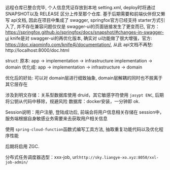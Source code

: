 远程仓库已整合完毕, 个人信息凭证存放到本地 setting.xml, deploy时将通过 SNAPSHOT以及 RELEASE
区分上传至那个仓库.
基于后期需要和前端伙伴但又懒写 api文档, 因此在项目中集成了 swagger, springfox官方已经支持 starter方式引入了, 并不存在兼容问题仅仅是
swagger-ui的页面链接发生了更变而已, 官方：https://springfox.github.io/springfox/docs/snapshot/#changes-in-swagger-ui
knife是对 swagger-ui的再优化版本, 确实对 ui功能做了很大增强，官方: https://doc.xiaominfo.com/knife4j/documentation/, 
从此 api文档不再愁: http://localhost:8000/doc.html

struct:
原本:
app -> implementation -> infrastructure
implementation -> domain
优化成:
app -> implementation -> infrastructure -> domain

优化后的好处: 可以对 domain层进行细致抽象, domain层解耦的同时也不脱离于其它层存在

涉及到明文存储：关系型数据库使用 druid，其它敏感字符使用 `jasypt ENC`, 后期将公钥从代码中移除，规避风险
数据库：docker安装，一分钟即 ok.

Session说明：用户注册, 登陆成功后, 前端会将用户信息相关存储在 session中，服务端根据自身敏感业务需要来去获取用户相关信息

使用 `spring-cloud-function`函数式编写工具方法, 抽取重复功能代码以及优化程序性能

后期将启用 ZGC.

分布式任务调度器选型：xxx-job, url:`http://sky.liangye-xo.xyz:8050/xxl-job-admin/`

